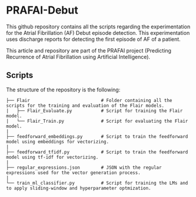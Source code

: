 # PRAFAI-Debut

This github repository contains all the scripts regarding the experimentation for the Atrial Fibrillation (AF) Debut episode detection. This experimentation uses discharge reports for detecting the first episode of AF of a patient.

This article and repository are part of the PRAFAI project (Predicting Recurrence of Atrial Fibrillation using Artificial Intelligence).

## Scripts
The structure of the repository is the following:

    ├── Flair                           # Folder containing all the scripts for the training and evaluation of the Flair models.
    |   ├── Flair_Evaluate.py           # Script for training the Flair model.
    |   └── Flair_Train.py              # Script for evaluating the Flair model.
    |
    ├── feedforward_embeddings.py       # Script to train the feedforward model using embeddings for vectorizing.
    |
    ├── feedforward_tfidf.py            # Script to train the feedforward model using tf-idf for vectorizing.
    |
    ├── regular_expressions.json        # JSON with the regular expressions used for the vector generation process.
    |
    └── train_ml_classifier.py          # Script for training the LMs and to apply sliding-window and hyperparameter optmization.  
